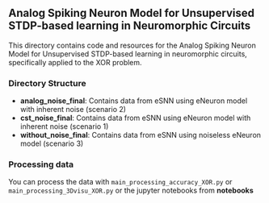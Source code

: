 
## Analog Spiking Neuron Model for Unsupervised STDP-based learning in Neuromorphic Circuits

This directory contains code and resources for the Analog Spiking Neuron Model for Unsupervised STDP-based learning in neuromorphic circuits, specifically applied to the XOR problem.

### Directory Structure

- **analog_noise_final**: Contains data from eSNN using eNeuron model with inherent noise (scenario 2)
- **cst_noise_final**: Contains data from eSNN using eNeuron model with inherent noise (scenario 1)
- **without_noise_final**: Contains data from eSNN using noiseless eNeuron model (scenario 3)


### Processing data

You can process the data with `main_processing_accuracy_XOR.py` or `main_processing_3Dvisu_XOR.py` or the jupyter notebooks from **notebooks**